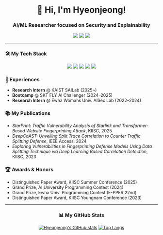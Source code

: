 <div align="center">
  
# 👋 Hi, I'm Hyeonjeong!
  
### AI/ML Researcher focused on Security and Explainability

<a href="mailto:kwakrhkr59@gmail.com"><img src="https://img.shields.io/badge/Email-D14836?style=for-the-badge&logo=gmail&logoColor=white"></a>
<a href="https://www.linkedin.com/in/hyeonjeong-kwak"><img src="https://img.shields.io/badge/LinkedIn-0077B5?style=for-the-badge&logo=linkedin&logoColor=white"></a>
<a href="https://solved.ac/kwakhj0205"><img src="https://img.shields.io/badge/solved.ac-19%20tier-0077B5?style=for-the-badge&logo=solved.ac&logoColor=white"></a>

</div>

---

### 🛠️ My Tech Stack
<p align="center">
  <img src="https://img.shields.io/badge/Python-3776AB?style=for-the-badge&logo=python&logoColor=white" />
  <img src="https://img.shields.io/badge/PyTorch-EE4C2C?style=for-the-badge&logo=pytorch&logoColor=white" />
  <img src="https://img.shields.io/badge/TensorFlow-FF6F00?style=for-the-badge&logo=tensorflow&logoColor=white" />
  <img src="https://img.shields.io/badge/scikit--learn-F7931E?style=for-the-badge&logo=scikit-learn&logoColor=white" />
  <img src="https://img.shields.io/badge/Git-F05032?style=for-the-badge&logo=git&logoColor=white" />
</p>

### 🚀 Experiences
  
- **Research Intern** @ KAIST SAILab (2025~)
- **Bootcamp** @ SKT FLY AI Challenger (2024–2025)
- **Research Intern** @ Ewha Womans Univ. AISec Lab (2022–2024)

### 📚 My Publications

- *StarPrint: Traffic Vulnerability Analysis of Starlink and Transformer-Based Website Fingerprinting Attack*, KIISC, 2025
- *DeepCoAST: Unveiling Split Trace Correlation to Counter Traffic Splitting Defense*, IEEE Access, 2024
- *Exploring Vulnerabilities in Fingerprinting Defense Models Using Data Splitting Technique via Deep Learning Based Correlation Detection*, KIISC, 2023

### 🏆 Awards & Honors

- Distinguished Paper Award, KIISC Summer Conference (2025)
- Grand Prize, AI University Programming Contest (2024)
- Grand Prize, Ewha Univ. Programming Contest (E-PPER 22nd)
- Distinguished Paper Award, KIISC Youngnam Conference (2023)

---

<div align="center">

### 📊 My GitHub Stats
[![Hyeonjeong's GitHub stats](https://github-readme-stats.vercel.app/api?username=kwakrhkr59&show_icons=true&theme=tokyonight)](https://github.com/anuraghazra/github-readme-stats)
[![Top Langs](https://github-readme-stats.vercel.app/api/top-langs/?username=kwakrhkr59&layout=compact&theme=tokyonight)](https://github.com/anuraghazra/github-readme-stats)
  
</div>
